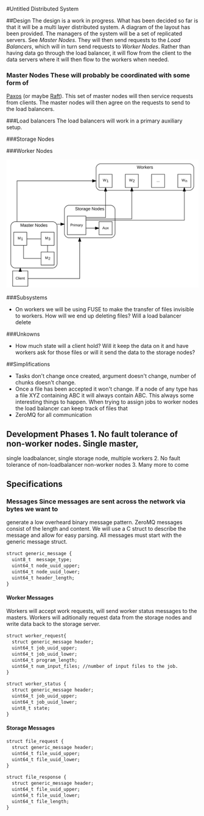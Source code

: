 #Untitled Distributed System

##Design The design is a work in progress. What has been decided so far is that
it will be a multi layer distributed system. A diagram of the layout has been
provided.  The managers of the system will be a set of replicated servers. See
*Master Nodes*. They will then send requests to the *Load Balancers*, which
will in turn send requests to *Worker Nodes*. Rather than having data go
through the load balancer, it will flow from the client to the data servers
where it will then flow to the workers when needed.

### Master Nodes These will probably be coordinated with some form of
[Paxos](http://en.wikipedia.org/wiki/Paxos_(computer_science)) (or maybe
[Raft](https://raftconsensus.github.io)). This set of master nodes will then
service requests from clients. The master nodes will then agree on the requests
to send to the load balancers.

###Load balancers The load balancers will work in a primary auxiliary setup.

###Storage Nodes

###Worker Nodes

![Design](doc/system-diagram.svg)

###Subsystems
  - On workers we will be using FUSE to make the transfer of files invisible to
    workers. How will we end up deleting files? Will a load balancer delete

###Unkowns
  - How much state will a client hold? Will it keep the data on it and have
    workers ask for those files or will it send the data to the storage nodes?

##Simplifications
  - Tasks don't change once created, argument doesn't change, number of chunks
    doesn't change.
  - Once a file has been accepted it won't change. If a node of any type has a
    file XYZ containing ABC it will always contain ABC. This always some
interesting things to happen. When trying to assign jobs to worker nodes the
load balancer can keep track of files that
  - ZeroMQ for all communication

## Development Phases 1. No fault tolerance of non-worker nodes. Single master,
single loadbalancer, single storage node, multiple workers 2. No fault
tolerance of non-loadbalancer non-worker nodes 3. Many more to come


## Specifications

### Messages Since messages are sent across the network via bytes we want to
generate a low overheard binary message pattern. ZeroMQ messages consist of the
length and content. We will use a C struct to describe the message and allow
for easy parsing. All messages must start with the generic message struct.

~~~~
struct generic_message {
  uint8_t  message_type;
  uint64_t node_uuid_upper;
  uint64_t node_uuid_lower;
  uint64_t header_length;
}
~~~~

#### Worker Messages

Workers will accept work requests, will send worker status messages to the masters.
Workers will aditionally request data from the storage nodes and
write data back to the storage server.

~~~
struct worker_request{
  struct generic_message header;
  uint64_t job_uuid_upper;
  uint64_t job_uuid_lower;
  uint64_t program_length;
  uint64_t num_input_files; //number of input files to the job.
}
~~~

~~~
struct worker_status {
  struct generic_message header;
  uint64_t job_uuid_upper;
  uint64_t job_uuid_lower;
  uint8_t state;
}
~~~

#### Storage Messages
~~~
struct file_request {
  struct generic_message header;
  uint64_t file_uuid_upper;
  uint64_t file_uuid_lower;
}
~~~

~~~
struct file_response {
  struct generic_message header;
  uint64_t file_uuid_upper;
  uint64_t file_uuid_lower;
  uint64_t file_length;
}
~~~
